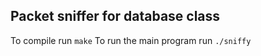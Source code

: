 Packet sniffer for database class
----------------------------------

To compile run `make`
To run the main program run `./sniffy`
